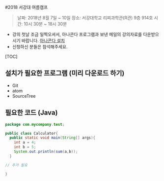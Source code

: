 #2018 서강대 여름캠프

>  날짜: 2018년 8월 7일 ~ 10일
>  장소: 서강대학교 리찌과학관(R관) 9층 914호
>  시간: 10시 30분 ~ 18시 30분

- 강의 첫날 조금 일찍오셔서, 아나콘다 프로그램과 보낸 메일의 강의자료를 다운받으시기 바랍니다. [아나콘다 설치](anaconda.org)
- 신청하신 분들은 참석해주세요.


[TOC]


## 설치가 필요한 프로그램 (미리 다운로드 하기)
* Git
* atom
* SourceTree

## 필요한 코드 (Java)
``` java
package com.mycompany.test;

public class Calculator{
  public static void main(String[] args){
    int a = 4;
    int b = 5;
    System.out.println(sum(a,b));
  }

// 추가 필요

}
``` 
